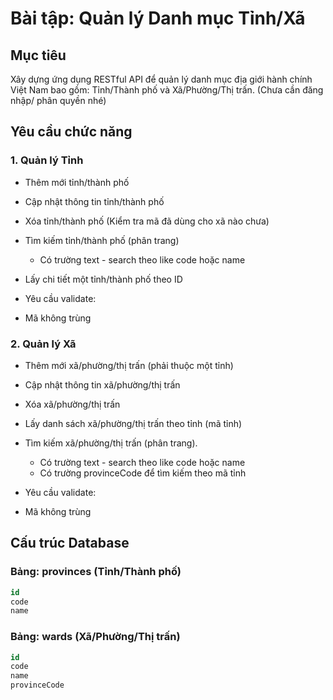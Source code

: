 # Bài tập: Quản lý Danh mục Tỉnh/Xã

## Mục tiêu

Xây dựng ứng dụng RESTful API để quản lý danh mục địa giới hành chính Việt Nam bao gồm: Tỉnh/Thành phố và Xã/Phường/Thị trấn.
(Chưa cần đăng nhập/ phân quyền nhé)

## Yêu cầu chức năng

### 1. Quản lý Tỉnh
- Thêm mới tỉnh/thành phố
- Cập nhật thông tin tỉnh/thành phố
- Xóa tỉnh/thành phố (Kiểm tra mã đã dùng cho xã nào chưa)
- Tìm kiếm tỉnh/thành phố (phân trang)
    + Có trường text - search theo like code hoặc name
- Lấy chi tiết một tỉnh/thành phố theo ID


- Yêu cầu validate:
 + Mã không trùng

### 2. Quản lý Xã
- Thêm mới xã/phường/thị trấn (phải thuộc một tỉnh)
- Cập nhật thông tin xã/phường/thị trấn
- Xóa xã/phường/thị trấn
- Lấy danh sách xã/phường/thị trấn theo tỉnh (mã tỉnh)
- Tìm kiếm xã/phường/thị trấn (phân trang).
    + Có trường text - search theo like code hoặc name
    + Có trường provinceCode để tìm kiếm theo mã tỉnh

- Yêu cầu validate:
 + Mã không trùng
## Cấu trúc Database

### Bảng: provinces (Tỉnh/Thành phố)
```sql
id          
code        
name      
```

### Bảng: wards (Xã/Phường/Thị trấn)
```sql
id          
code        
name   
provinceCode 
```